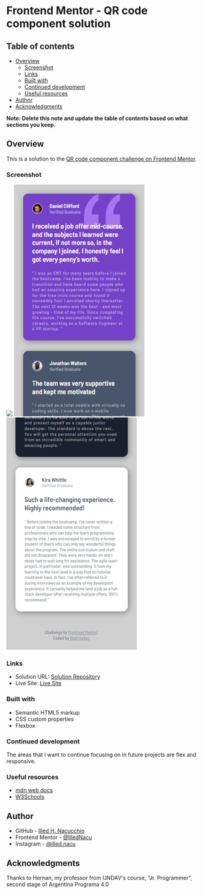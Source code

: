 # Frontend Mentor - QR code component solution

## Table of contents

- [Overview](#overview)
  - [Screenshot](#screenshot)
  - [Links](#links)
  - [Built with](#built-with)
  - [Continued development](#continued-development)
  - [Useful resources](#useful-resources)
- [Author](#author)
- [Acknowledgments](#acknowledgments)

**Note: Delete this note and update the table of contents based on what sections you keep.**

## Overview

This is a solution to the [QR code component challenge on Frontend Mentor](https://www.frontendmentor.io/challenges/testimonials-grid-section-Nnw6J7Un7/hub).


### Screenshot

![](images/DesktopExample.jpg)
![](images/MobileExample00.jpg)
![](images/MobileExample01.jpg)


### Links

- Solution URL: [Solution Repository](https://github.com/IlledNacu/Challenge-3-FrontendMentor)
- Live Site: [Live Site]()


### Built with

- Semantic HTML5 markup
- CSS custom properties
- Flexbox


### Continued development

The areas that I want to continue focusing on in future projects are flex and responsive.


### Useful resources

- [mdn web docs](https://developer.mozilla.org/)
- [W3Schools](https://www.w3schools.com/)


## Author

- GitHub - [Illed H. Nacucchio](https://github.com/IlledNacu)
- Frontend Mentor - [@IlledNacu](https://www.frontendmentor.io/profile/IlledNacu)
- Instagram - [@illed.nacu](https://www.instagram.com/illed.nacu/)


## Acknowledgments

Thanks to Hernan, my professor from UNDAV's course, "Jr. Programmer", second stage of Argentina Programa 4.0
